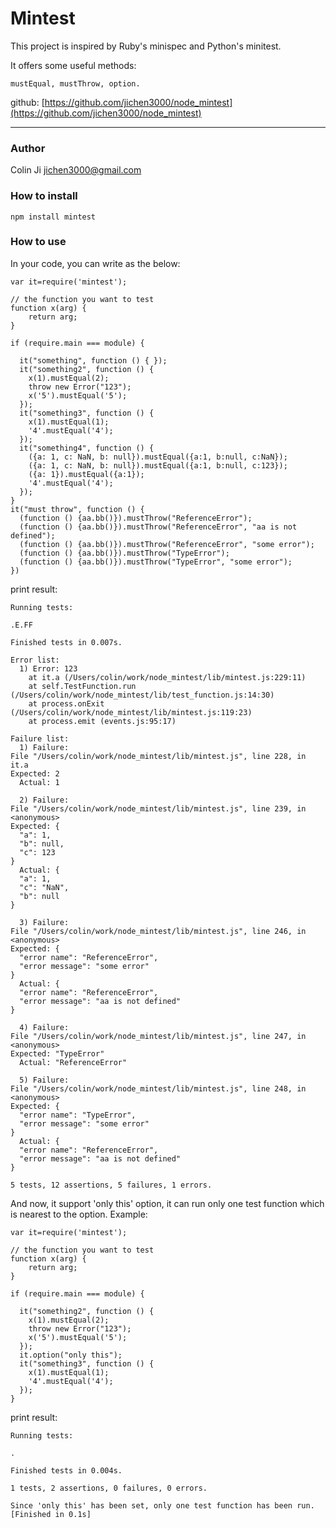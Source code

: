 # Mintest

This project is inspired by Ruby's minispec and Python's minitest.

It offers some useful methods:

    mustEqual, mustThrow, option.

github: [https://github.com/jichen3000/node_mintest](https://github.com/jichen3000/node_mintest)

-----------------------

### Author

Colin Ji <jichen3000@gmail.com>


### How to install

    npm install mintest

### How to use
In your code, you can write as the below:


    var it=require('mintest');

    // the function you want to test
    function x(arg) {
        return arg;
    }

    if (require.main === module) {

      it("something", function () { });
      it("something2", function () { 
        x(1).mustEqual(2);
        throw new Error("123");
        x('5').mustEqual('5');
      });
      it("something3", function () { 
        x(1).mustEqual(1);
        '4'.mustEqual('4');
      });
      it("something4", function () { 
        ({a: 1, c: NaN, b: null}).mustEqual({a:1, b:null, c:NaN});
        ({a: 1, c: NaN, b: null}).mustEqual({a:1, b:null, c:123});
        ({a: 1}).mustEqual({a:1});
        '4'.mustEqual('4');
      });
    }
    it("must throw", function () {
      (function () {aa.bb()}).mustThrow("ReferenceError");
      (function () {aa.bb()}).mustThrow("ReferenceError", "aa is not defined");
      (function () {aa.bb()}).mustThrow("ReferenceError", "some error");
      (function () {aa.bb()}).mustThrow("TypeError");
      (function () {aa.bb()}).mustThrow("TypeError", "some error");
    })

print result:

    Running tests:

    .E.FF

    Finished tests in 0.007s.

    Error list:
      1) Error: 123
        at it.a (/Users/colin/work/node_mintest/lib/mintest.js:229:11)
        at self.TestFunction.run (/Users/colin/work/node_mintest/lib/test_function.js:14:30)
        at process.onExit (/Users/colin/work/node_mintest/lib/mintest.js:119:23)
        at process.emit (events.js:95:17)

    Failure list:
      1) Failure:
    File "/Users/colin/work/node_mintest/lib/mintest.js", line 228, in it.a
    Expected: 2
      Actual: 1

      2) Failure:
    File "/Users/colin/work/node_mintest/lib/mintest.js", line 239, in <anonymous>
    Expected: {
      "a": 1,
      "b": null,
      "c": 123
    }
      Actual: {
      "a": 1,
      "c": "NaN",
      "b": null
    }

      3) Failure:
    File "/Users/colin/work/node_mintest/lib/mintest.js", line 246, in <anonymous>
    Expected: {
      "error name": "ReferenceError",
      "error message": "some error"
    }
      Actual: {
      "error name": "ReferenceError",
      "error message": "aa is not defined"
    }

      4) Failure:
    File "/Users/colin/work/node_mintest/lib/mintest.js", line 247, in <anonymous>
    Expected: "TypeError"
      Actual: "ReferenceError"

      5) Failure:
    File "/Users/colin/work/node_mintest/lib/mintest.js", line 248, in <anonymous>
    Expected: {
      "error name": "TypeError",
      "error message": "some error"
    }
      Actual: {
      "error name": "ReferenceError",
      "error message": "aa is not defined"
    }

    5 tests, 12 assertions, 5 failures, 1 errors.


And now, it support 'only this' option, it can run only one test function which is nearest to the option. Example:

    var it=require('mintest');

    // the function you want to test
    function x(arg) {
        return arg;
    }

    if (require.main === module) {

      it("something2", function () { 
        x(1).mustEqual(2);
        throw new Error("123");
        x('5').mustEqual('5');
      });
      it.option("only this");
      it("something3", function () { 
        x(1).mustEqual(1);
        '4'.mustEqual('4');
      });
    }


print result:

    Running tests:

    .

    Finished tests in 0.004s.

    1 tests, 2 assertions, 0 failures, 0 errors.
    
    Since 'only this' has been set, only one test function has been run.
    [Finished in 0.1s]
